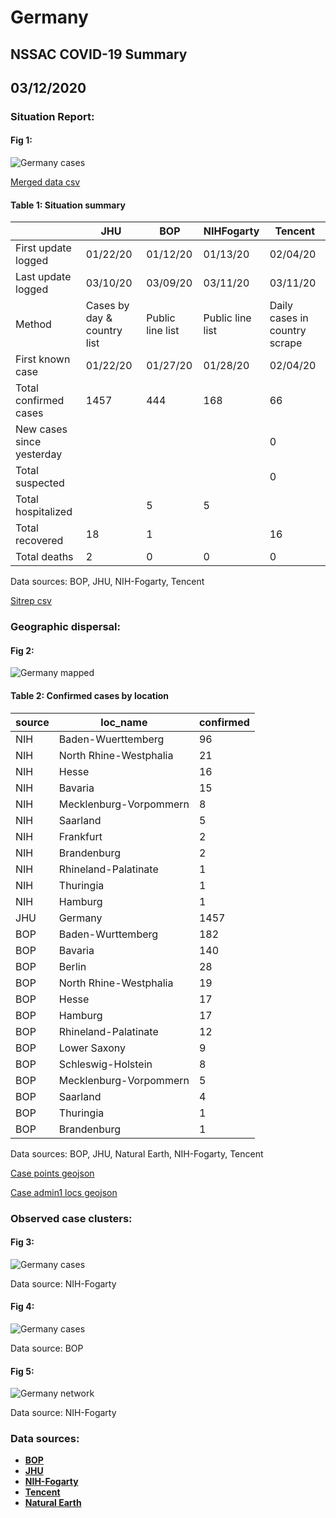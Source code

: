 # Germany
## NSSAC COVID-19 Summary
## 03/12/2020



### Situation Report:
#### Fig 1:
![Germany cases](../merged_histories/Germany_merged_histories.png)

[Merged data csv](https://github.com/SchlittDataSci/SchlittDataSci.github.io/blob/master/data/tables/Germany_merged_daily.csv)

#### Table 1: Situation summary


|                           | JHU                         | BOP              | NIHFogarty       | Tencent                       |
|---------------------------|-----------------------------|------------------|------------------|-------------------------------|
| First update logged       | 01/22/20                    | 01/12/20         | 01/13/20         | 02/04/20                      |
| Last update logged        | 03/10/20                    | 03/09/20         | 03/11/20         | 03/11/20                      |
| Method                    | Cases by day & country list | Public line list | Public line list | Daily cases in country scrape |
| First known case          | 01/22/20                    | 01/27/20         | 01/28/20         | 02/04/20                      |
| Total confirmed cases     | 1457                        | 444              | 168              | 66                            |
| New cases since yesterday |                             |                  |                  | 0                             |
| Total suspected           |                             |                  |                  | 0                             |
| Total hospitalized        |                             | 5                | 5                |                               |
| Total recovered           | 18                          | 1                |                  | 16                            |
| Total deaths              | 2                           | 0                | 0                | 0                             |

Data sources: BOP, JHU, NIH-Fogarty, Tencent


[Sitrep csv](https://github.com/SchlittDataSci/SchlittDataSci.github.io/blob/master/data/tables/Germany_sitrep.csv)

### Geographic dispersal:
#### Fig 2:
![Germany mapped](../case_locs/Germany_case_locs.png)

#### Table 2: Confirmed cases by location


| source   | loc_name               |   confirmed |
|----------|------------------------|-------------|
| NIH      | Baden-Wuerttemberg     |          96 |
| NIH      | North Rhine-Westphalia |          21 |
| NIH      | Hesse                  |          16 |
| NIH      | Bavaria                |          15 |
| NIH      | Mecklenburg-Vorpommern |           8 |
| NIH      | Saarland               |           5 |
| NIH      | Frankfurt              |           2 |
| NIH      | Brandenburg            |           2 |
| NIH      | Rhineland-Palatinate   |           1 |
| NIH      | Thuringia              |           1 |
| NIH      | Hamburg                |           1 |
| JHU      | Germany                |        1457 |
| BOP      | Baden-Wurttemberg      |         182 |
| BOP      | Bavaria                |         140 |
| BOP      | Berlin                 |          28 |
| BOP      | North Rhine-Westphalia |          19 |
| BOP      | Hesse                  |          17 |
| BOP      | Hamburg                |          17 |
| BOP      | Rhineland-Palatinate   |          12 |
| BOP      | Lower Saxony           |           9 |
| BOP      | Schleswig-Holstein     |           8 |
| BOP      | Mecklenburg-Vorpommern |           5 |
| BOP      | Saarland               |           4 |
| BOP      | Thuringia              |           1 |
| BOP      | Brandenburg            |           1 |

Data sources: BOP, JHU, Natural Earth, NIH-Fogarty, Tencent


[Case points geojson](https://github.com/SchlittDataSci/SchlittDataSci.github.io/blob/master/data/shapes/Germany_case_locs.geojson)

[Case admin1 locs geojson](https://github.com/SchlittDataSci/SchlittDataSci.github.io/blob/master/data/shapes/Germany_admin1_locs.geojson)

### Observed case clusters:
#### Fig 3:
![Germany cases](../cluster_analysis/Germany_imported_cases_NIHFogarty.png)



Data source: NIH-Fogarty


#### Fig 4:
![Germany cases](../cluster_analysis/Germany_imported_cases_BOP.png)



Data source: BOP


#### Fig 5:
![Germany network](../autochthonous_networks/Germany_network.png)



Data source: NIH-Fogarty


### Data sources:
* **[BOP](https://github.com/beoutbreakprepared/nCoV2019)**
* **[JHU](https://github.com/CSSEGISandData/COVID-19)** 
* **[NIH-Fogarty](https://docs.google.com/spreadsheets/d/1jS24DjSPVWa4iuxuD4OAXrE3QeI8c9BC1hSlqr-NMiU/edit#gid=1187587451)** 
* **[Tencent](https://news.qq.com/zt2020/page/feiyan.htm)**
* **[Natural Earth](https://www.naturalearthdata.com/forums/forum/natural-earth-map-data/cultural-vectors/admin-1-states-provinces-and-their-boundaries/)**

<!-- Global site tag (gtag.js) - Google Analytics -->
<script async src="https://www.googletagmanager.com/gtag/js?id=UA-158816269-1"></script>
<script>
  window.dataLayer = window.dataLayer || [];
  function gtag(){dataLayer.push(arguments);}
  gtag('js', new Date());

  gtag('config', 'UA-158816269-1');
</script>